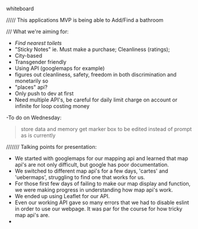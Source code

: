 whiteboard

///// This applications MVP is being able to Add/Find a bathroom 

/// What we're aiming for:

- *Find nearest toilets* 
- "Sticky Notes" ie. Must make a purchase; Cleanliness (ratings); 
- City-based
- Transgender friendly
- Using API (googlemaps for example)
- figures out cleanliness, safety, freedom in both discrimination and monetarily so
- "places" api?
- Only push to dev at first
- Need multiple API's, be careful for daily limit charge on account or infinite for loop costing money

-To do on Wednesday:
>store data and memory
>get marker box to be edited instead of prompt as is currently
>

/////// Talking points for presentation:

- We started with googlemaps for our mapping api and learned that map api's are not only difficult, but google has poor documentation. 
- We switched to different map api's for a few days, 'cartes' and 'uebermaps', struggling to find one that works for us. 
- For those first few days of failing to make our map display and function, we were making progress in understanding how map api's work.
- We ended up using Leaflet for our API.
- Even our working API gave so many errors that we had to disable eslint in order to use our webpage. It was par for the course for how tricky map api's are. 
- 